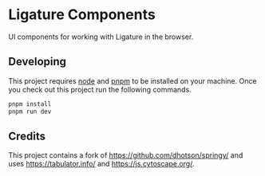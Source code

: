# Ligature Components

UI components for working with Ligature in the browser.

## Developing

This project requires [node](https://nodejs.org/en/download/) and [pnpm](https://pnpm.io/) to be installed on your machine.
Once you check out this project run the following commands.

```bash
pnpm install
pnpm run dev
```

## Credits

This project contains a fork of https://github.com/dhotson/springy/
and uses https://tabulator.info/ and https://js.cytoscape.org/.
